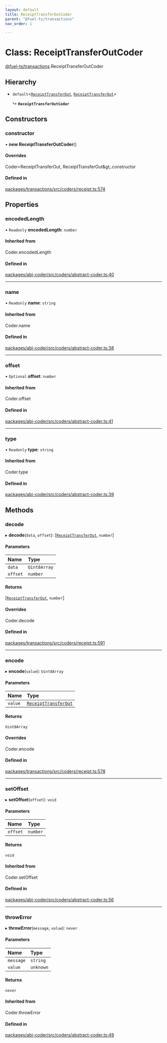 ```yaml
---
layout: default
title: ReceiptTransferOutCoder
parent: "@fuel-ts/transactions"
nav_order: 1

---
```


# Class: ReceiptTransferOutCoder

[@fuel-ts/transactions](../index.md).ReceiptTransferOutCoder

## Hierarchy

- `default`<[`ReceiptTransferOut`](../index.md#receipttransferout), [`ReceiptTransferOut`](../index.md#receipttransferout)\>

  ↳ **`ReceiptTransferOutCoder`**

## Constructors

### constructor

• **new ReceiptTransferOutCoder**()

#### Overrides

Coder&lt;ReceiptTransferOut, ReceiptTransferOut\&gt;.constructor

#### Defined in

[packages/transactions/src/coders/receipt.ts:574](https://github.com/FuelLabs/fuels-ts/blob/master/packages/transactions/src/coders/receipt.ts#L574)

## Properties

### encodedLength

• `Readonly` **encodedLength**: `number`

#### Inherited from

Coder.encodedLength

#### Defined in

[packages/abi-coder/src/coders/abstract-coder.ts:40](https://github.com/FuelLabs/fuels-ts/blob/master/packages/abi-coder/src/coders/abstract-coder.ts#L40)

___

### name

• `Readonly` **name**: `string`

#### Inherited from

Coder.name

#### Defined in

[packages/abi-coder/src/coders/abstract-coder.ts:38](https://github.com/FuelLabs/fuels-ts/blob/master/packages/abi-coder/src/coders/abstract-coder.ts#L38)

___

### offset

• `Optional` **offset**: `number`

#### Inherited from

Coder.offset

#### Defined in

[packages/abi-coder/src/coders/abstract-coder.ts:41](https://github.com/FuelLabs/fuels-ts/blob/master/packages/abi-coder/src/coders/abstract-coder.ts#L41)

___

### type

• `Readonly` **type**: `string`

#### Inherited from

Coder.type

#### Defined in

[packages/abi-coder/src/coders/abstract-coder.ts:39](https://github.com/FuelLabs/fuels-ts/blob/master/packages/abi-coder/src/coders/abstract-coder.ts#L39)

## Methods

### decode

▸ **decode**(`data`, `offset`): [[`ReceiptTransferOut`](../index.md#receipttransferout), `number`]

#### Parameters

| Name | Type |
| :------ | :------ |
| `data` | `Uint8Array` |
| `offset` | `number` |

#### Returns

[[`ReceiptTransferOut`](../index.md#receipttransferout), `number`]

#### Overrides

Coder.decode

#### Defined in

[packages/transactions/src/coders/receipt.ts:591](https://github.com/FuelLabs/fuels-ts/blob/master/packages/transactions/src/coders/receipt.ts#L591)

___

### encode

▸ **encode**(`value`): `Uint8Array`

#### Parameters

| Name | Type |
| :------ | :------ |
| `value` | [`ReceiptTransferOut`](../index.md#receipttransferout) |

#### Returns

`Uint8Array`

#### Overrides

Coder.encode

#### Defined in

[packages/transactions/src/coders/receipt.ts:578](https://github.com/FuelLabs/fuels-ts/blob/master/packages/transactions/src/coders/receipt.ts#L578)

___

### setOffset

▸ **setOffset**(`offset`): `void`

#### Parameters

| Name | Type |
| :------ | :------ |
| `offset` | `number` |

#### Returns

`void`

#### Inherited from

Coder.setOffset

#### Defined in

[packages/abi-coder/src/coders/abstract-coder.ts:56](https://github.com/FuelLabs/fuels-ts/blob/master/packages/abi-coder/src/coders/abstract-coder.ts#L56)

___

### throwError

▸ **throwError**(`message`, `value`): `never`

#### Parameters

| Name | Type |
| :------ | :------ |
| `message` | `string` |
| `value` | `unknown` |

#### Returns

`never`

#### Inherited from

Coder.throwError

#### Defined in

[packages/abi-coder/src/coders/abstract-coder.ts:49](https://github.com/FuelLabs/fuels-ts/blob/master/packages/abi-coder/src/coders/abstract-coder.ts#L49)
